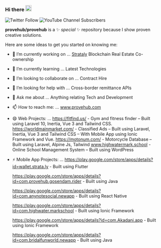### Hi there <img src="https://provehub.com/wp-content/uploads/2023/04/waving-hand_1f44b.gif" width="20px" />

![Twitter Follow](https://img.shields.io/twitter/follow/provehub?style=social) ![YouTube Channel Subscribers](https://img.shields.io/youtube/channel/subscribers/UCDTNTuIc8tv6Q29zYMTpXJg?label=Subscribe&style=social)


**provehub/provehub** is a ✨ _special_ ✨ repository because I show proven creative solutions.

Here are some ideas to get you started on knowing me:

- 🔭 I’m currently working on ... <a href="https://strataly.com/" target="_blank">Strataly</a> Blockchain Real Estate Co-ownership
- 🌱 I’m currently learning ... Latest Technologies 
- 👯 I’m looking to collaborate on ... Contract Hire
- 🤔 I’m looking for help with ... Cross-border remittance APIs
- 💬 Ask me about ... Anything relating Tech and Development
- 📫 How to reach me: ... www.provehub.com
- 😄 Web Projects: ...
      https://fitfind.us/ - Gym and fitness finder – Built using Laravel 10, Inertia, Vue 3 and Tailwind CSS.
      https://worldmainmarket.com/ - Classified Ads – Built using Laravel, Inertia, Vue 3 and Tailwind CSS – With Mobile App using Ionic Framework and Vue.
      https://motonum.com/ - Motorcycle Database – Built using Laravel, Alpine Js, Tailwind
      www.highwatermark.school - Online School Management System – Built using WordPress

- ⚡ Mobile App Projects: ...
    https://play.google.com/store/apps/details?id=wallet.strata.ly - Built using Flutter

    https://play.google.com/store/apps/details?id=com.provehub.gosendam.rider - Built using Java

    https://play.google.com/store/apps/details?id=com.anynotesocial.newapp - Built using React Native

    https://play.google.com/store/apps/details?id=com.highwater.markschool - Built using Ionic Framework

    https://play.google.com/store/apps/details?id=com.Akadani.app - Built using Ionic Framework

    https://play.google.com/store/apps/details?id=com.bridalfunworld.newapp - Built using Java

